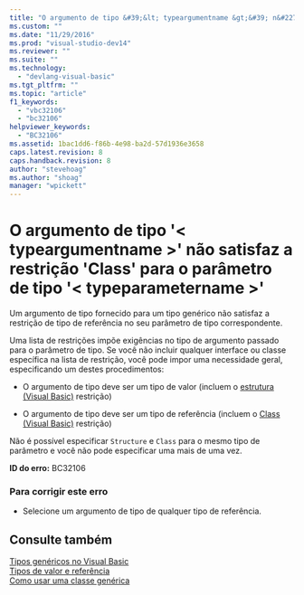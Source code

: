```yaml
---
title: "O argumento de tipo &#39;&lt; typeargumentname &gt;&#39; n&#227;o satisfaz a restri&#231;&#227;o &#39;Class&#39; para o par&#226;metro de tipo &#39;&lt; typeparametername &gt;&#39; | Microsoft Docs"
ms.custom: ""
ms.date: "11/29/2016"
ms.prod: "visual-studio-dev14"
ms.reviewer: ""
ms.suite: ""
ms.technology: 
  - "devlang-visual-basic"
ms.tgt_pltfrm: ""
ms.topic: "article"
f1_keywords: 
  - "vbc32106"
  - "bc32106"
helpviewer_keywords: 
  - "BC32106"
ms.assetid: 1bac1dd6-f86b-4e98-ba2d-57d1936e3658
caps.latest.revision: 8
caps.handback.revision: 8
author: "stevehoag"
ms.author: "shoag"
manager: "wpickett"
---
```

# O argumento de tipo &#39;&lt; typeargumentname &gt;&#39; n&#227;o satisfaz a restri&#231;&#227;o &#39;Class&#39; para o par&#226;metro de tipo &#39;&lt; typeparametername &gt;&#39;
Um argumento de tipo fornecido para um tipo genérico não satisfaz a restrição de tipo de referência no seu parâmetro de tipo correspondente.  
  
 Uma lista de restrições impõe exigências no tipo de argumento passado para o parâmetro de tipo. Se você não incluir qualquer interface ou classe específica na lista de restrição, você pode impor uma necessidade geral, especificando um destes procedimentos:  
  
-   O argumento de tipo deve ser um tipo de valor \(incluem o [estrutura \(Visual Basic\)](http://msdn.microsoft.com/pt-br/263ce115-ac36-4c05-8cb7-0e0eead5c6d0) restrição\)  
  
-   O argumento de tipo deve ser um tipo de referência \(incluem o [Class \(Visual Basic\)](http://msdn.microsoft.com/pt-br/0777c6e6-46bc-451b-ad70-57b49d4ef4f7) restrição\)  
  
 Não é possível especificar `Structure` e `Class` para o mesmo tipo de parâmetro e você não pode especificar uma mais de uma vez.  
  
 **ID do erro:** BC32106  
  
### Para corrigir este erro  
  
-   Selecione um argumento de tipo de qualquer tipo de referência.  
  
## Consulte também  
 [Tipos genéricos no Visual Basic](../../visual-basic/programming-guide/language-features/data-types/generic-types.md)   
 [Tipos de valor e referência](../../visual-basic/programming-guide/language-features/data-types/value-types-and-reference-types.md)   
 [Como usar uma classe genérica](../../visual-basic/programming-guide/language-features/data-types/how-to-use-a-generic-class.md)